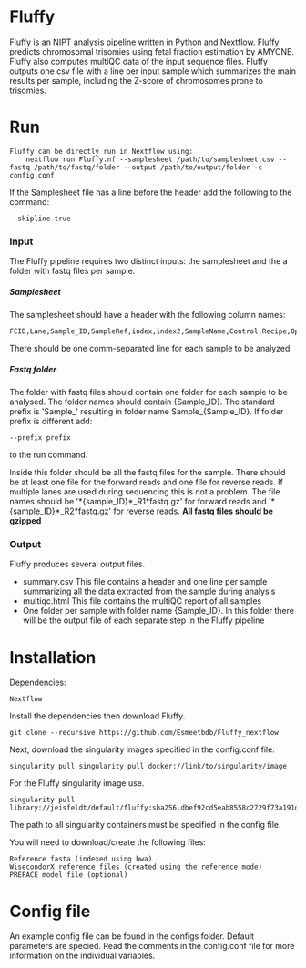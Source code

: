 # Fluffy
Fluffy is an NIPT analysis pipeline written in Python and Nextflow. Fluffy predicts chromosomal trisomies using fetal fraction estimation by AMYCNE. Fluffy also computes multiQC data of the input sequence files. Fluffy outputs one csv file with a line per input sample which summarizes the main results per sample, including the Z-score of chromosomes prone to trisomies.

# Run
```
Fluffy can be directly run in Nextflow using:
    nextflow run Fluffy.nf --samplesheet /path/to/samplesheet.csv --fastq /path/to/fastq/folder --output /path/to/output/folder -c config.conf
```
If the Samplesheet file has a line before the header add the following to the command: 
```
--skipline true
```

### Input
The Fluffy pipeline requires two distinct inputs: the samplesheet and the a folder with fastq files per sample.
##### Samplesheet

The samplesheet should have a header with the following column names:
```
FCID,Lane,Sample_ID,SampleRef,index,index2,SampleName,Control,Recipe,Operator,Sample_Project
```
There should be one comm-separated line for each sample to be analyzed

##### Fastq folder
The folder with fastq files should contain one folder for each sample to be analysed. The folder names should contain {Sample_ID}. The standard prefix is 'Sample_' resulting in folder name Sample_{Sample_ID}. If folder prefix is different add:
```
--prefix prefix
```
to the run command.

Inside this folder should be all the fastq files for the sample. There should be at least one file for the forward reads and one file for reverse reads. If multiple lanes are used during sequencing this is not a problem. The file names should be '\*{sample_ID}\*\_R1\*fastq.gz' for forward reads and '\*{sample_ID}\*\_R2\*fastq.gz' for reverse reads.
**All fastq files should be gzipped**

### Output
Fluffy produces several output files. 
- summary.csv This file contains a header and one line per sample summarizing all the data extracted from the sample during analysis
- multiqc.html This file contains the multiQC report of all samples
- One folder per sample with folder name {Sample_ID}. In this folder there will be the output file of each separate step in the Fluffy pipeline

# Installation
Dependencies:
```
Nextflow
```
Install the dependencies then download Fluffy.
```
git clone --recursive https://github.com/Esmeetbdb/Fluffy_nextflow
```
Next, download the singularity images specified in the config.conf file.
```
singularity pull singularity pull docker://link/to/singularity/image
```
For the Fluffy singularity image use.
```
singularity pull library://jeisfeldt/default/fluffy:sha256.dbef92cd5eab8558c2729f73a191d73a7576a24e9bb44dde7372c0cd405c4ef6
```
The path to all singularity containers must be specified in the config file.

You will need to download/create the following files:
```
Reference fasta (indexed using bwa)
WisecondorX reference files (created using the reference mode)
PREFACE model file (optional)
```

# Config file
An example config file can be found in the configs folder. Default parameters are specied. Read the comments in the config.conf file for more information on the individual variables.
